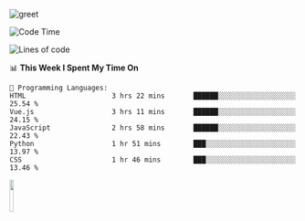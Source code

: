 ![greet](https://user-images.githubusercontent.com/44234583/146624354-9d461392-3676-4e7a-b12f-debc7319f53b.gif) 


<!--START_SECTION:waka-->
![Code Time](http://img.shields.io/badge/Code%20Time-567%20hrs%2012%20mins-blue)

![Lines of code](https://img.shields.io/badge/From%20Hello%20World%20I%27ve%20Written-3.9%20million%20lines%20of%20code-blue)

📊 **This Week I Spent My Time On** 

```text
💬 Programming Languages: 
HTML                     3 hrs 22 mins       ██████░░░░░░░░░░░░░░░░░░░   25.54 % 
Vue.js                   3 hrs 11 mins       ██████░░░░░░░░░░░░░░░░░░░   24.15 % 
JavaScript               2 hrs 58 mins       ██████░░░░░░░░░░░░░░░░░░░   22.43 % 
Python                   1 hr 51 mins        ███░░░░░░░░░░░░░░░░░░░░░░   13.97 % 
CSS                      1 hr 46 mins        ███░░░░░░░░░░░░░░░░░░░░░░   13.46 % 
```


<!--END_SECTION:waka-->
<img src="https://user-images.githubusercontent.com/44234583/191059235-95ebfce1-7fc7-4eee-baff-214d902e7c18.gif" width="12%"/>
